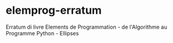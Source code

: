 # elemprog-erratum
Erratum di livre Elements de Programmation - de l'Algorithme au Programme Python - Ellipses
